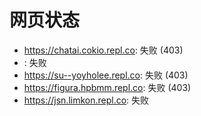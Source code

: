 # 网页状态
- https://chatai.cokio.repl.co: 失败 (403)
- : 失败
- https://su--yoyholee.repl.co: 失败 (403)
- https://figura.hpbmm.repl.co: 失败 (403)
- https://jsn.limkon.repl.co: 失败
